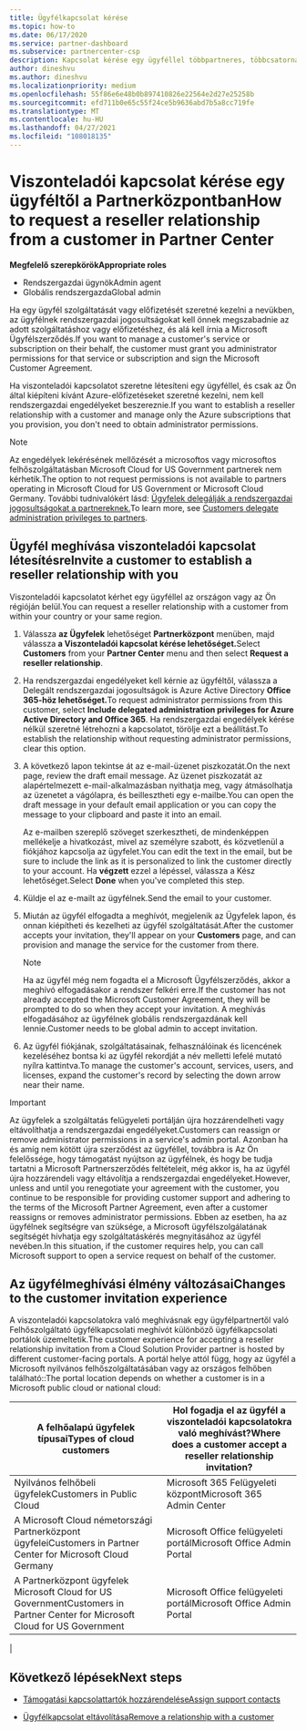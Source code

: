 ```yaml
---
title: Ügyfélkapcsolat kérése
ms.topic: how-to
ms.date: 06/17/2020
ms.service: partner-dashboard
ms.subservice: partnercenter-csp
description: Kapcsolat kérése egy ügyféllel többpartneres, többcsatornás forgatókönyvek esetén, vagy ha az ügyfél delegált rendszergazdai jogosultságait vissza kell állítani.
author: dineshvu
ms.author: dineshvu
ms.localizationpriority: medium
ms.openlocfilehash: 55f86e6e48b0b897410826e22564e2d27e25258b
ms.sourcegitcommit: efd711b0e65c55f24ce5b9636abd7b5a8cc719fe
ms.translationtype: MT
ms.contentlocale: hu-HU
ms.lasthandoff: 04/27/2021
ms.locfileid: "108018135"
---
```

# <a name="how-to-request-a-reseller-relationship-from-a-customer-in-partner-center"></a><span data-ttu-id="e22f6-103">Viszonteladói kapcsolat kérése egy ügyféltől a Partnerközpontban</span><span class="sxs-lookup"><span data-stu-id="e22f6-103">How to request a reseller relationship from a customer in Partner Center</span></span>

<span data-ttu-id="e22f6-104">**Megfelelő szerepkörök**</span><span class="sxs-lookup"><span data-stu-id="e22f6-104">**Appropriate roles**</span></span>

- <span data-ttu-id="e22f6-105">Rendszergazdai ügynök</span><span class="sxs-lookup"><span data-stu-id="e22f6-105">Admin agent</span></span>
- <span data-ttu-id="e22f6-106">Globális rendszergazda</span><span class="sxs-lookup"><span data-stu-id="e22f6-106">Global admin</span></span>

<span data-ttu-id="e22f6-107">Ha egy ügyfél szolgáltatását vagy előfizetését szeretné kezelni a nevükben, az ügyfélnek rendszergazdai jogosultságokat kell önnek megszabadnie az adott szolgáltatáshoz vagy előfizetéshez, és alá kell írnia a Microsoft Ügyfélszerződés.</span><span class="sxs-lookup"><span data-stu-id="e22f6-107">If you want to manage a customer's service or subscription on their behalf, the customer must grant you administrator permissions for that service or subscription and sign the Microsoft Customer Agreement.</span></span>

<span data-ttu-id="e22f6-108">Ha viszonteladói kapcsolatot szeretne létesíteni egy ügyféllel, és csak az Ön által kiépíteni kívánt Azure-előfizetéseket szeretné kezelni, nem kell rendszergazdai engedélyeket beszereznie.</span><span class="sxs-lookup"><span data-stu-id="e22f6-108">If you want to establish a reseller relationship with a customer and manage only the Azure subscriptions that you provision, you don't need to obtain administrator permissions.</span></span>

>[!NOTE] 
><span data-ttu-id="e22f6-109">Az engedélyek lekérésének mellőzését a microsoftos vagy microsoftos felhőszolgáltatásban Microsoft Cloud for US Government partnerek nem kérhetik.</span><span class="sxs-lookup"><span data-stu-id="e22f6-109">The option to not request permissions is not available to partners operating in Microsoft Cloud for US Government or Microsoft Cloud Germany.</span></span> <span data-ttu-id="e22f6-110">További tudnivalókért lásd: [Ügyfelek delegálják a rendszergazdai jogosultságokat a partnereknek.](customers-revoke-admin-privileges.md)</span><span class="sxs-lookup"><span data-stu-id="e22f6-110">To learn more, see [Customers delegate administration privileges to partners](customers-revoke-admin-privileges.md).</span></span>

## <a name="invite-a-customer-to-establish-a-reseller-relationship-with-you"></a><span data-ttu-id="e22f6-111">Ügyfél meghívása viszonteladói kapcsolat létesítésre</span><span class="sxs-lookup"><span data-stu-id="e22f6-111">Invite a customer to establish a reseller relationship with you</span></span>

<span data-ttu-id="e22f6-112">Viszonteladói kapcsolatot kérhet egy ügyféllel az országon vagy az Ön régióján belül.</span><span class="sxs-lookup"><span data-stu-id="e22f6-112">You can request a reseller relationship with a customer from within your country or your same region.</span></span>

1. <span data-ttu-id="e22f6-113">Válassza **az Ügyfelek** lehetőséget **Partnerközpont** menüben, majd válassza **a Viszonteladói kapcsolat kérése lehetőséget.**</span><span class="sxs-lookup"><span data-stu-id="e22f6-113">Select **Customers** from your **Partner Center** menu and then select **Request a reseller relationship**.</span></span>

2. <span data-ttu-id="e22f6-114">Ha rendszergazdai engedélyeket kell kérnie az ügyféltől, válassza a Delegált rendszergazdai jogosultságok is Azure Active Directory **Office 365-höz lehetőséget.**</span><span class="sxs-lookup"><span data-stu-id="e22f6-114">To request administrator permissions from this customer, select **Include delegated administration privileges for Azure Active Directory and Office 365**.</span></span> <span data-ttu-id="e22f6-115">Ha rendszergazdai engedélyek kérése nélkül szeretné létrehozni a kapcsolatot, törölje ezt a beállítást.</span><span class="sxs-lookup"><span data-stu-id="e22f6-115">To establish the relationship without requesting administrator permissions, clear this option.</span></span>

3. <span data-ttu-id="e22f6-116">A következő lapon tekintse át az e-mail-üzenet piszkozatát.</span><span class="sxs-lookup"><span data-stu-id="e22f6-116">On the next page, review the draft email message.</span></span> <span data-ttu-id="e22f6-117">Az üzenet piszkozatát az alapértelmezett e-mail-alkalmazásban nyithatja meg, vagy átmásolhatja az üzenetet a vágólapra, és beillesztheti egy e-mailbe.</span><span class="sxs-lookup"><span data-stu-id="e22f6-117">You can open the draft message in your default email application or you can copy the message to your clipboard and paste it into an email.</span></span>

   <span data-ttu-id="e22f6-118">Az e-mailben szereplő szöveget szerkesztheti, de mindenképpen mellékelje a hivatkozást, mivel az személyre szabott, és közvetlenül a fiókjához kapcsolja az ügyfelet.</span><span class="sxs-lookup"><span data-stu-id="e22f6-118">You can edit the text in the email, but be sure to include the link as it is personalized to link the customer directly to your account.</span></span> <span data-ttu-id="e22f6-119">Ha **végzett** ezzel a lépéssel, válassza a Kész lehetőséget.</span><span class="sxs-lookup"><span data-stu-id="e22f6-119">Select **Done** when you've completed this step.</span></span>

4. <span data-ttu-id="e22f6-120">Küldje el az e-mailt az ügyfélnek.</span><span class="sxs-lookup"><span data-stu-id="e22f6-120">Send the email to your customer.</span></span>

5. <span data-ttu-id="e22f6-121">Miután az ügyfél elfogadta a meghívót,  megjelenik az Ügyfelek lapon, és onnan kiépítheti és kezelheti az ügyfél szolgáltatását.</span><span class="sxs-lookup"><span data-stu-id="e22f6-121">After the customer accepts your invitation, they'll appear on your **Customers** page, and can provision and manage the service for the customer from there.</span></span>

   > [!NOTE]
   > <span data-ttu-id="e22f6-122">Ha az ügyfél még nem fogadta el a Microsoft Ügyfélszerződés, akkor a meghívó elfogadásakor a rendszer felkéri erre.</span><span class="sxs-lookup"><span data-stu-id="e22f6-122">If the customer has not already accepted the Microsoft Customer Agreement, they will be prompted to do so when they accept your invitation.</span></span> <span data-ttu-id="e22f6-123">A meghívás elfogadásához az ügyfélnek globális rendszergazdának kell lennie.</span><span class="sxs-lookup"><span data-stu-id="e22f6-123">Customer needs to be global admin to accept invitation.</span></span>

6. <span data-ttu-id="e22f6-124">Az ügyfél fiókjának, szolgáltatásainak, felhasználóinak és licencének kezeléséhez bontsa ki az ügyfél rekordját a név melletti lefelé mutató nyílra kattintva.</span><span class="sxs-lookup"><span data-stu-id="e22f6-124">To manage the customer's account, services, users, and licenses, expand the customer's record by selecting the down arrow near their name.</span></span>

> [!IMPORTANT]  
> <span data-ttu-id="e22f6-125">Az ügyfelek a szolgáltatás felügyeleti portálján újra hozzárendelheti vagy eltávolíthatja a rendszergazdai engedélyeket.</span><span class="sxs-lookup"><span data-stu-id="e22f6-125">Customers can reassign or remove administrator permissions in a service's admin portal.</span></span> <span data-ttu-id="e22f6-126">Azonban ha és amíg nem kötött újra szerződést az ügyféllel, továbbra is Az Ön felelőssége, hogy támogatást nyújtson az ügyfélnek, és hogy be tudja tartatni a Microsoft Partnerszerződés feltételeit, még akkor is, ha az ügyfél újra hozzárendeli vagy eltávolítja a rendszergazdai engedélyeket.</span><span class="sxs-lookup"><span data-stu-id="e22f6-126">However, unless and until you renegotiate your agreement with the customer, you continue to be responsible for providing customer support and adhering to the terms of the Microsoft Partner Agreement, even after a customer reassigns or removes administrator permissions.</span></span> <span data-ttu-id="e22f6-127">Ebben az esetben, ha az ügyfélnek segítségre van szüksége, a Microsoft ügyfélszolgálatának segítségét hívhatja egy szolgáltatáskérés megnyitásához az ügyfél nevében.</span><span class="sxs-lookup"><span data-stu-id="e22f6-127">In this situation, if the customer requires help, you can call Microsoft support to open a service request on behalf of the customer.</span></span>

## <a name="changes-to-the-customer-invitation-experience"></a><span data-ttu-id="e22f6-128">Az ügyfélmeghívási élmény változásai</span><span class="sxs-lookup"><span data-stu-id="e22f6-128">Changes to the customer invitation experience</span></span>

<span data-ttu-id="e22f6-129">A viszonteladói kapcsolatokra való meghívásnak egy ügyfélpartnertől való Felhőszolgáltató ügyfélkapcsolati meghívót különböző ügyfélkapcsolati portálok üzemeltetik.</span><span class="sxs-lookup"><span data-stu-id="e22f6-129">The customer experience for accepting a reseller relationship invitation from a Cloud Solution Provider partner is hosted by different customer-facing portals.</span></span> <span data-ttu-id="e22f6-130">A portál helye attól függ, hogy az ügyfél a Microsoft nyilvános felhőszolgáltatásában vagy az országos felhőben található::</span><span class="sxs-lookup"><span data-stu-id="e22f6-130">The portal location depends on whether a customer is in a Microsoft public cloud or national cloud:</span></span>

|<span data-ttu-id="e22f6-131">A felhőalapú ügyfelek típusai</span><span class="sxs-lookup"><span data-stu-id="e22f6-131">Types of cloud customers</span></span>  | <span data-ttu-id="e22f6-132">Hol fogadja el az ügyfél a viszonteladói kapcsolatokra való meghívást?</span><span class="sxs-lookup"><span data-stu-id="e22f6-132">Where does a customer accept a reseller relationship invitation?</span></span> |
|---------|---------
| <span data-ttu-id="e22f6-133">Nyilvános felhőbeli ügyfelek</span><span class="sxs-lookup"><span data-stu-id="e22f6-133">Customers in Public Cloud</span></span> | <span data-ttu-id="e22f6-134">Microsoft 365 Felügyeleti központ</span><span class="sxs-lookup"><span data-stu-id="e22f6-134">Microsoft 365 Admin Center</span></span> |
| <span data-ttu-id="e22f6-135">A Microsoft Cloud németországi Partnerközpont ügyfelei</span><span class="sxs-lookup"><span data-stu-id="e22f6-135">Customers in Partner Center for Microsoft Cloud Germany</span></span> | <span data-ttu-id="e22f6-136">Microsoft Office felügyeleti portál</span><span class="sxs-lookup"><span data-stu-id="e22f6-136">Microsoft Office Admin Portal</span></span> |
| <span data-ttu-id="e22f6-137">A Partnerközpont ügyfelek Microsoft Cloud for US Government</span><span class="sxs-lookup"><span data-stu-id="e22f6-137">Customers in Partner Center for Microsoft Cloud for US Government</span></span> | <span data-ttu-id="e22f6-138">Microsoft Office felügyeleti portál</span><span class="sxs-lookup"><span data-stu-id="e22f6-138">Microsoft Office Admin Portal</span></span> |
|

## <a name="next-steps"></a><span data-ttu-id="e22f6-139">Következő lépések</span><span class="sxs-lookup"><span data-stu-id="e22f6-139">Next steps</span></span>

- [<span data-ttu-id="e22f6-140">Támogatási kapcsolattartók hozzárendelése</span><span class="sxs-lookup"><span data-stu-id="e22f6-140">Assign support contacts</span></span>](assign-support-contacts.md)

- [<span data-ttu-id="e22f6-141">Ügyfélkapcsolat eltávolítása</span><span class="sxs-lookup"><span data-stu-id="e22f6-141">Remove a relationship with a customer</span></span>](remove-a-relationship.md)
